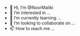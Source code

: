 - 👋 Hi, I’m @NoorMaliki
- 👀 I’m interested in ...
- 🌱 I’m currently learning ...
- 💞️ I’m looking to collaborate on ...
- 📫 How to reach me ...

<!---
NoorMaliki/NoorMaliki is a ✨ special ✨ repository because its `README.md` (this file) appears on your GitHub profile.
You can click the Preview link to take a look at your changes.
--->
